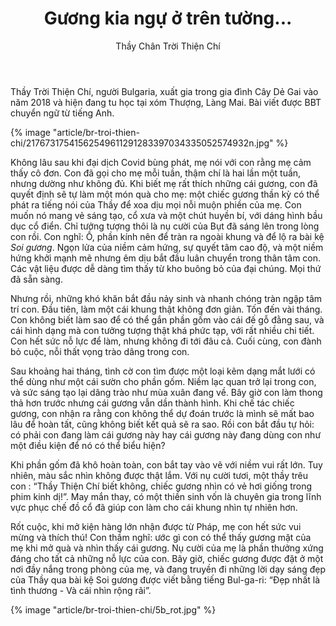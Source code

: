 ﻿---
title: Gương kia ngự ở trên tường...
author: Thầy Chân Trời Thiện Chí
---

<p class="editors-preface">Thầy Trời Thiện Chí, người Bulgaria, xuất gia trong gia đình Cây Dẻ Gai vào năm 2018 và hiện đang tu học tại xóm Thượng, Làng Mai. Bài viết được BBT chuyển ngữ từ tiếng Anh.</p>

{% image "article/br-troi-thien-chi/21767317541562549611291283397034335052574932n.jpg" %}

Không lâu sau khi đại dịch Covid bùng phát, mẹ nói với con rằng mẹ cảm thấy cô đơn. Con đã gọi cho mẹ mỗi tuần, thậm chí là hai lần một tuần, nhưng dường như không đủ. Khi biết mẹ rất thích những cái gương, con đã quyết định sẽ tự làm một món quà cho mẹ: một chiếc gương thần kỳ có thể phát ra tiếng nói của Thầy để xoa dịu mọi nỗi muộn phiền của mẹ. Con muốn nó mang vẻ sáng tạo, cổ xưa và một chút huyền bí, với dáng hình bầu dục cổ điển. Chỉ tưởng tượng thôi là nụ cười của Bụt đã sáng lên trong lòng con rồi. Con nghĩ: Ồ, phần kính nên để tràn ra ngoài khung và để lộ ra bài kệ *Soi gương*. Ngọn lửa của niềm cảm hứng, sự quyết tâm cao độ, và một niềm hứng khởi mạnh mẽ nhưng êm dịu bắt đầu luân chuyển trong thân tâm con. Các vật liệu được dễ dàng tìm thấy từ kho buông bỏ của đại chúng. Mọi thứ đã sẵn sàng.

Nhưng rồi, những khó khăn bắt đầu nảy sinh và nhanh chóng tràn ngập tâm trí con. Đầu tiên, làm một cái khung thật không đơn giản. Tốn đến vài tháng. Con không biết làm sao để có thể gắn phần gốm vào cái đế gỗ đằng sau, và cái hình dạng mà con tưởng tượng thật khá phức tạp, với rất nhiều chi tiết. Con hết sức nỗ lực để làm, nhưng không đi tới đâu cả. Cuối cùng, con đành bỏ cuộc, nỗi thất vọng trào dâng trong con. 

Sau khoảng hai tháng, tình cờ con tìm được một loại kẽm dạng mắt lưới có thể dùng như một cái sườn cho phần gốm. Niềm lạc quan trở lại trong con, và sức sáng tạo lại dâng trào như mùa xuân đang về. Bây giờ con làm thong thả hơn trước nhưng cái gương vẫn dần thành hình. Khi chế tác chiếc gương, con nhận ra rằng con không thể dự đoán trước là mình sẽ mất bao lâu để hoàn tất, cũng không biết kết quả sẽ ra sao. Rồi con bắt đầu tự hỏi: có phải con đang làm cái gương này hay cái gương này đang dùng con như một điều kiện để nó có thể biểu hiện?

Khi phần gốm đã khô hoàn toàn, con bắt tay vào vẽ với niềm vui rất lớn. Tuy nhiên, màu sắc nhìn không được thật lắm. Với nụ cười tươi, một thầy trêu con : “Thầy Thiện Chí biết không, chiếc gương nhìn có vẻ hơi giống trong phim kinh dị!”. May mắn thay, có một thiền sinh vốn là chuyên gia trong lĩnh vực phục chế đồ cổ đã giúp con làm cho cái khung nhìn tự nhiên hơn. 

Rốt cuộc, khi mở kiện hàng lớn nhận được từ Pháp, mẹ con hết sức vui mừng và thích thú! Con thầm nghĩ: ước gì con có thể thấy gương mặt của mẹ khi mở quà và nhìn thấy cái gương. Nụ cười của mẹ là phần thưởng xứng đáng cho tất cả những nỗ lực của con. Bây giờ, chiếc gương  được đặt ở một nơi đầy nắng trong phòng của mẹ, và đang truyền đi những lời dạy sáng đẹp của Thầy qua bài kệ Soi gương được viết bằng tiếng Bul-ga-ri: “Đẹp nhất là tình thương - Và cái nhìn rộng rãi”.

<div class="article-end"></div>

{% image "article/br-troi-thien-chi/5b_rot.jpg" %}
